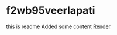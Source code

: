 # f2wb95veerlapati
this is readme
Added some content
[Render](https://f2wb95veerlapati.onrender.com)